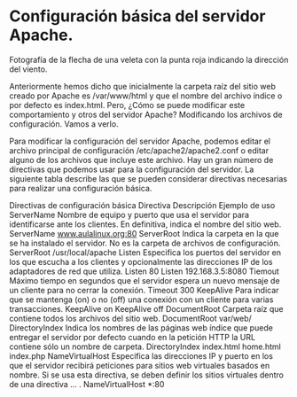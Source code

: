 # Configuración básica del servidor Apache.

  Fotografía de la flecha de una veleta con la punta roja indicando la dirección del viento.

  Anteriormente hemos dicho que inicialmente la carpeta raíz del sitio web creado por Apache es /var/www/html y que el nombre del archivo índice o por defecto es index.html. Pero, ¿Cómo se puede modificar este comportamiento y otros del servidor Apache? Modificando los archivos de configuración. Vamos a verlo.

Para modificar la configuración del servidor Apache, podemos editar el archivo principal de configuración /etc/apache2/apache2.conf o editar alguno de los archivos que incluye este archivo. Hay un gran número de directivas que podemos usar para la configuración del servidor. La siguiente tabla describe las que se pueden considerar directivas necesarias para realizar una configuración básica.

Directivas de configuración básica
Directiva	Descripción	Ejemplo de uso
ServerName	Nombre de equipo y puerto que usa el servidor para identificarse ante los clientes. En definitiva, indica el nombre del sitio web.	ServerName www.aulalinux.org:80
ServerRoot	Indica la carpeta en la que se ha instalado el servidor. No es la carpeta de archivos de configuración.	ServerRoot /usr/local/apache
Listen	Especifica los puertos del servidor en los que escucha a los clientes y opcionalmente las direcciones IP de los adaptadores de red que utiliza.	Listen 80
Listen 192.168.3.5:8080
Tiemout	Máximo tiempo en segundos que el servidor espera un nuevo mensaje de un cliente para no cerrar la conexión.	Timeout 300
KeepAlive	Para indicar que se mantenga (on) o no (off) una conexión con un cliente para varias transacciones.	KeepAlive on
KeepAlive off
DocumentRoot	Carpeta raíz que contiene todos los archivos del sitio web.	DocumentRoot var/web/
DirectoryIndex	Indica los nombres de las páginas web índice que puede entregar el servidor por defecto cuando en la petición HTTP la URL contiene sólo un nombre de carpeta.	DirectoryIndex index.html
home.html index.php
NameVirtualHost	Especifica las direcciones IP y puerto en los que el servidor recibirá peticiones para sitios web virtuales basados en nombre. Si se usa esta directiva, se deben definir los sitios virtuales dentro de una directiva <VirtualHost> … </VirtualHost>.	NameVirtualHost *:80
